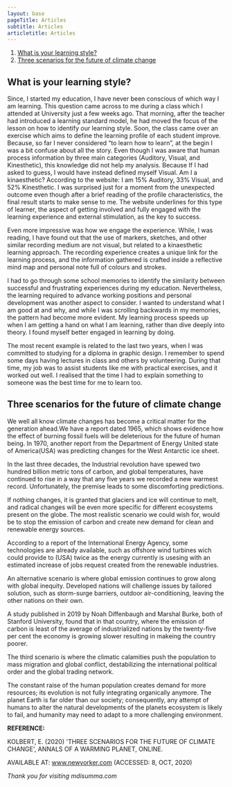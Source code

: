```yaml
---
layout: base
pageTitle: Articles
subtitle: Articles
articletitle: Articles
---
```


<main>
<ol class="article"> 
  <li><a href="#learning-style">What is your learning style?</a></li>
  <li><a href="#climate-changes">Three scenarios for the future of climate change</a></li>
</ol>
<article>
<div id="learning-style">

# What is your learning style?
Since, I started my education, I have never been conscious of which way I am learning. This question came across to me during a class which I attended at University just a few weeks ago.
That morning, after the teacher had introduced a learning standard model, he had moved the focus of the lesson on how to identify our learning style. Soon, the class came over an exercise which aims to define the learning profile of each student improve.
Because, so far I never considered “to learn how to learn”, at the begin I was a bit confuse about all the story. Even though I was aware that human process information by three main categories (Auditory, Visual, and Kinesthetic), this knowledge did not help my analysis. Because If I had asked to guess, I would have instead defined myself Visual.
Am I a kinaesthetic? According to the website: I am 15% Auditory, 33% Visual, and 52% Kinesthetic. I was surprised just for a moment from the unexpected outcome even though after a brief reading of the profile characteristics, the final result starts to make sense to me.
The website underlines for this type of learner, the aspect of getting involved and fully engaged with the learning experience and external stimulation, as the key to success.

Even more impressive was how we engage the experience. While, I was reading, I have found out that the use of markers, sketches, and other similar recording medium are not visual, but related to a kinaesthetic learning approach. The recording experience creates a unique link for the learning process, and the information gathered is crafted inside a reflective mind map and personal note full of colours and strokes.

I had to go through some school memories to identify the similarity between successful and frustrating experiences during my education. Nevertheless, the learning required to advance working positions and personal development was another aspect to consider. I wanted to understand what I am good at and why, and while I was scrolling backwards in my memories, the pattern had become more evident. My learning process speeds up when I am getting a hand on what I am learning, rather than dive deeply into theory. I found myself better engaged in learning by doing.

The most recent example is related to the last two years, when I was committed to studying for a diploma in graphic design. I remember to spend some days having lectures in class and others by volunteering. During that time, my job was to assist students like me with practical exercises, and it worked out well. I realised that the time I had to explain something to someone was the best time for me to learn too.
</div>
<div id="climate-changes">

## Three scenarios for the future of climate change
We well all know climate changes has become a critical matter for the generation ahead.We have a report dated 1965, which shows evidence how the effect of burning fossil fuels will be deleterious for the future of human being. In 1970, another report from the Department of Energy United state of America(USA) was predicting changes for the West Antarctic ice sheet.

In the last three decades, the Industrial revolution have spewed two hundred billion metric tons of carbon, and global temperatures, have continued to rise in a way that any five years we recorded a new warmest record. Unfortunately, the premise leads to some discomforting predictions.

If nothing changes, it is granted that glaciers and ice will continue to melt, and radical changes will be even more specific for different ecosystems present on the globe. The most realistic scenario we could wish for, would be to stop the emission of carbon and create new demand for clean and renewable energy sources.

According to a report of the International Energy Agency, some technologies are already available, such as offshore wind turbines wich could provide to (USA) twice as the energy currently is usesing with an estimated increase of jobs request created from the renewable industries.

An alternative scenario is where global emission continues to grow along with global inequity. Developed nations will challenge issues by tailored solution, such as storm-surge barriers, outdoor air-conditioning, leaving the other nations on their own.

A study published in 2019 by Noah Diffenbaugh and Marshal Burke, both of Stanford University, found that in that country, where the emission of carbon is least of the average of industrialized nations by the twenty-five per cent the economy is growing slower resulting in makeing the country poorer.

The third scenario is where the climatic calamities push the population to mass migration and global conflict, destabilizing the international political order and the global trading network.

The constant raise of the human population creates demand for more resources; its evolution is not fully integrating organically anymore. The planet Earth is far older than our society; consequently, any attempt of humans to alter the natural developments of the planets ecosystem is likely to fail, and humanity may need to adapt to a more challenging environment.

**REFERENCE:**

KOLBERT, E. (2020) 'THREE SCENARIOS FOR THE FUTURE OF CLIMATE CHANGE', ANNALS OF A WARMING PLANET, ONLINE.

AVAILABLE AT: www.newyorker.com (ACCESSED: 8, OCT, 2020)
</div>
</article> 

*Thank you for visiting mdisumma.com*

</main>
